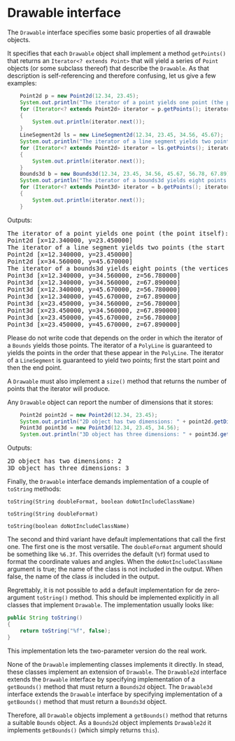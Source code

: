 # Drawable interface

The `Drawable` interface specifies some basic properties of all drawable objects.

It specifies that each `Drawable` object shall implement a method `getPoints()` that returns an `Iterator<? extends Point>` that will yield a series of `Point` objects (or some subclass thereof) that describe the `Drawable`. As that description is self-referencing and therefore confusing, let us give a few examples:

```java
    Point2d p = new Point2d(12.34, 23.45);
    System.out.println("The iterator of a point yields one point (the point itself):");
    for (Iterator<? extends Point2d> iterator = p.getPoints(); iterator.hasNext();)
    {
        System.out.println(iterator.next());
    }
    LineSegment2d ls = new LineSegment2d(12.34, 23.45, 34.56, 45.67);
    System.out.println("The iterator of a line segment yields two points (the start point and the end point):");
    for (Iterator<? extends Point2d> iterator = ls.getPoints(); iterator.hasNext();)
    {
        System.out.println(iterator.next());
    }
    Bounds3d b = new Bounds3d(12.34, 23.45, 34.56, 45.67, 56.78, 67.89);
    System.out.println("The iterator of a bounds3d yields eight points (the vertices of the bounds):");
    for (Iterator<? extends Point3d> iterator = b.getPoints(); iterator.hasNext();)
    {
        System.out.println(iterator.next());
    }
```
Outputs:

<pre>
The iterator of a point yields one point (the point itself):
Point2d [x=12.340000, y=23.450000]
The iterator of a line segment yields two points (the start point and the end point):
Point2d [x=12.340000, y=23.450000]
Point2d [x=34.560000, y=45.670000]
The iterator of a bounds3d yields eight points (the vertices of the bounds):
Point3d [x=12.340000, y=34.560000, z=56.780000]
Point3d [x=12.340000, y=34.560000, z=67.890000]
Point3d [x=12.340000, y=45.670000, z=56.780000]
Point3d [x=12.340000, y=45.670000, z=67.890000]
Point3d [x=23.450000, y=34.560000, z=56.780000]
Point3d [x=23.450000, y=34.560000, z=67.890000]
Point3d [x=23.450000, y=45.670000, z=56.780000]
Point3d [x=23.450000, y=45.670000, z=67.890000]
</pre>


Please do not write code that depends on the order in which the iterator of a `Bounds` yields those points. The iterator of a `PolyLine` is guaranteed to yields the points in the order that these appear in the `PolyLine`. The iterator of a `LineSegment` is guaranteed to yield two points; first the start point and then the end point.

A `Drawable` must also implement a `size()` method that returns the number of points that the iterator will produce.

Any `Drawable` object can report the number of dimensions that it stores:

```java
    Point2d point2d = new Point2d(12.34, 23.45);
    System.out.println("2D object has two dimensions: " + point2d.getDimensions());
    Point3d point3d = new Point3d(12.34, 23.45, 34.56);
    System.out.println("3D object has three dimensions: " + point3d.getDimensions());
```

Outputs:

<pre>
2D object has two dimensions: 2
3D object has three dimensions: 3
</pre>


Finally, the `Drawable` interface demands implementation of a couple of `toString` methods:

`toString(String doubleFormat, boolean doNotIncludeClassName)`

`toString(String doubleFormat)`

`toString(boolean doNotIncludeClassName)`

The second and third variant have default implementations that call the first one. The first one is the most versatile. The `doubleFormat` argument should be something like `%6.3f`. This overrides the default (`%f`) format used to format the coordinate values and angles. When the `doNotIncludeClassName` argument is true; the name of the class is not included in the output. When false, the name of the class <i>is</i> included in the output.

Regrettably, it is not possible to add a default implementation for de zero-argument `toString()` method. This should be implemented explicitly in all classes that implement `Drawable`. The implementation usually looks like:

```java
public String toString()
{
    return toString("%f", false);
}
```
This implementation lets the two-parameter version do the real work.

None of the `Drawable` implementing classes implements it directly. In stead, these classes implement an extension of `Drawable`. The `Drawable2d` interface extends the `Drawable` interface by specifying implementation of a `getBounds()` method that must return a `Bounds2d` object. The `Drawable3d` interface extends the `Drawable` interface by specifying implementation of a `getBounds()` method that must return a `Bounds3d` object.

Therefore, all `Drawable` objects implement a `getBounds()` method that returns a suitable `Bounds` object. As a `Bounds2d` object implements `Drawable2d` it implements `getBounds()` (which simply returns `this`).